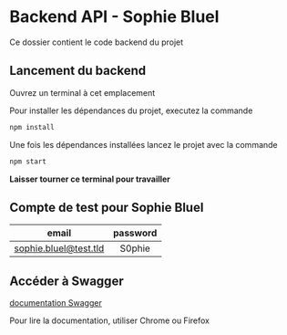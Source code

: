 # Backend API - Sophie Bluel

Ce dossier contient le code backend du projet

## Lancement du backend

Ouvrez un terminal à cet emplacement

Pour installer les dépendances du projet, executez la commande

```bash
npm install
```

Une fois les dépendances installées lancez le projet avec la commande

```bash
npm start
```

**Laisser tourner ce terminal pour travailler**

## Compte de test pour Sophie Bluel

|         email         | password |
| :-------------------: | :------: |
| sophie.bluel@test.tld |  S0phie  |

## Accéder à Swagger

[documentation Swagger](cd)

Pour lire la documentation, utiliser Chrome ou Firefox
